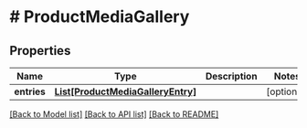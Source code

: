 # # ProductMediaGallery


## Properties 


Name | Type | Description | Notes
------------ | ------------- | ------------- | -------------
**entries**| [**List[ProductMediaGalleryEntry]**](ProductMediaGalleryEntry.md) |   | [optional]


[[Back to Model list]](../../README.md#models) [[Back to API list]](../../README.md#endpoints) [[Back to README]](../../README.md)


